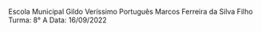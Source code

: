 Escola Municipal Gildo Veríssimo
Português
Marcos Ferreira da Silva Filho
Turma: 8° A
Data: 16/09/2022
